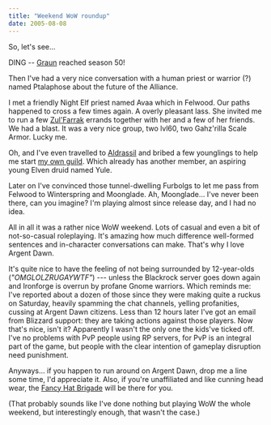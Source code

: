 ```yaml
---
title: "Weekend WoW roundup"
date: 2005-08-08
---
```


So, let's see…

DING -- [Graun][1] reached season 50!

Then I've had a very nice conversation with a human priest or warrior (?)
named Ptalaphose about the future of the Alliance.

I met a friendly Night Elf priest named Avaa which in Felwood. Our paths happened to cross a few times again. A overly pleasant lass. She invited me to run a few [Zul'Farrak][2] errands together with her and a few of her friends.
We had a blast. It was a very nice group, two lvl60, two Gahz'rilla Scale Armor. Lucky me.

Oh, and I've even travelled to [Aldrassil][3] and bribed a few younglings to help me start [my own guild][4]. Which already has another member, an aspiring young Elven druid named Yule.

Later on I've convinced those tunnel-dwelling Furbolgs to let me pass from Felwood to Winterspring and Moonglade. Ah, Moonglade… I've never been there,
can you imagine? I'm playing almost since release day, and I had no idea.

All in all it was a rather nice WoW weekend. Lots of casual and even a bit of not-so-casual roleplaying. It's amazing how much difference well-formed sentences and in-character conversations can make. That's why I love Argent Dawn.

It's quite nice to have the feeling of not being surrounded by 12-year-olds
(_"OMGLOLZRUGAYWTF"_) --- unless the Blackrock server goes down again and Ironforge is overrun by profane Gnome warriors. Which reminds me: I've reported about a dozen of those since they were making quite a ruckus on Saturday, heavily spamming the chat channels, yelling profanities, cussing at Argent Dawn citizens. Less than 12 hours later I've got an email from Blizzard support: they are taking actions against those players. Now that's nice, isn't it? Apparently I wasn't the only one the kids've ticked off. I've no problems with PvP people using RP servers, for PvP is an integral part of the game, but people with the clear intention of gameplay disruption need punishment.

Anyways… if you happen to run around on Argent Dawn, drop me a line some time,
I'd appreciate it. Also, if you're unaffiliated and like cunning head wear,
the [Fancy Hat Brigade][4] will be there for you.

(That probably sounds like I've done nothing but playing WoW the whole weekend, but interestingly enough, that wasn't the case.)

[1]: http://wow.allakhazam.com/profile.html?258094
[2]: http://www.worldofwar.net/cartography/instances/zulfarrak.php
[3]: http://worldofwar.net/cartography/worldmap/teldrassil.php
[4]: http://wow.allakhazam.com/db/guildroster.html?guild=Fancy%20Hat%20Brigade&server=Argent%20Dawn

